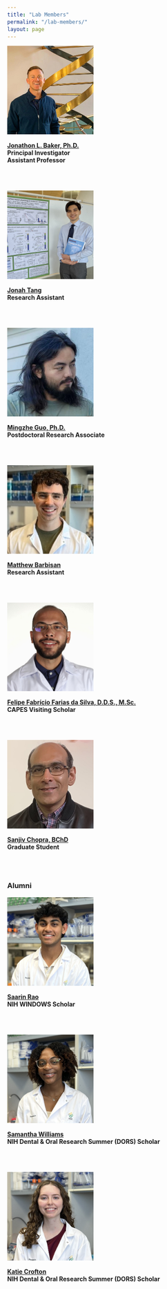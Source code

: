 ```yaml
---
title: "Lab Members"
permalink: "/lab-members/"
layout: page
---
```


<img src="/assets/images/homepage-general/headshot-cropped.jpg" width="200" height="205" style="display: inline; margin: auto;" />

**[Jonathon L. Baker, Ph.D.](./jonathon-baker/index.md)**  
**Principal Investigator**  
**Assistant Professor** 

<br/><br/>

<img src="/assets/images/homepage-general/jonah2.jpg" width="200" height="205" style="display: inline; margin: auto;" />  

**[Jonah Tang](./jonah-tang/index.md)**  
**Research Assistant**  
 
<br/><br/>

<img src="/assets/images/homepage-general/mingzhe-headshot.jpg" width="200" height="205" style="display: inline; margin: auto;" />

**[Mingzhe Guo, Ph.D.](./mingzhe-guo/index.md)**  
**Postdoctoral Research Associate**

<br/><br/>

<img src="/assets/images/homepage-general/matthew-barbisan.jpg" width="200" height="205" style="display: inline; margin: auto;" />

**[Matthew Barbisan](./matthew-barbisan/index.md)**  
**Research Assistant**  

<br/><br/>

<img src="/assets/images/homepage-general/felipe2.jpg" width="200" height="205" style="display: inline; margin: auto;" />

**[Felipe Fabrício Farias da Silva, D.D.S., M.Sc.](./felipe-silva/index.md)**  
**CAPES Visiting Scholar**

<br/><br/>

<img src="/assets/images/homepage-general/sanjiv.jpg" width="200" height="205" style="display: inline; margin: auto;" />

**[Sanjiv Chopra, BChD](./sanjiv-chopra/index.md)**  
**Graduate Student**

<br/><br/>

### Alumni

<img src="/assets/images/homepage-general/saarin-headshot.jpg" width="200" height="205" style="display: inline; margin: auto;" />


**[Saarin Rao](./saarin-rao/index.md)**  
**NIH WINDOWS Scholar**

<br/><br/>

<img src="/assets/images/homepage-general/samantha-headshot.jpg" width="200" height="205" style="display: inline; margin: auto;" />

**[Samantha Williams](./samantha-williams/index.md)**  
**NIH Dental & Oral Research Summer (DORS) Scholar**  

<br/><br/>

<img src="/assets/images/homepage-general/katie-headshot.jpg" width="200" height="205" style="display: inline; margin: auto;" />

**[Katie Crofton](./katie-crofton/index.md)**  
**NIH Dental & Oral Research Summer (DORS) Scholar**

<br/><br/>
